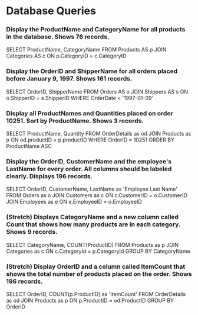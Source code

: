 # Database Queries

### Display the ProductName and CategoryName for all products in the database. Shows 76 records.

SELECT ProductName, CategoryName FROM Products AS p
JOIN Categories AS c ON p.CategoryID = c.CategoryID

### Display the OrderID and ShipperName for all orders placed before January 9, 1997. Shows 161 records.

SELECT OrderID, ShipperName FROM Orders AS o
JOIN Shippers AS s
ON o.ShipperID = s.ShipperID
WHERE OrderDate < '1997-01-09'

### Display all ProductNames and Quantities placed on order 10251. Sort by ProductName. Shows 3 records.

SELECT ProductName, Quantity FROM OrderDetails as od
JOIN Products as p
ON od.productID = p.productID
WHERE OrderID = 10251
ORDER BY ProductName ASC

### Display the OrderID, CustomerName and the employee's LastName for every order. All columns should be labeled clearly. Displays 196 records.

SELECT OrderID, CustomerName, LastName as 'Employee Last Name' FROM Orders as o
JOIN Customers as c
ON c.CustomerID = o.CustomerID
JOIN Employees as e
ON e.EmployeeID = o.EmployeeID

### (Stretch) Displays CategoryName and a new column called Count that shows how many products are in each category. Shows 9 records.

SELECT CategoryName, COUNT(ProductID) FROM Products as p
JOIN Categories as c
ON c.CategoryId = p.CategoryId
GROUP BY CategoryName

### (Stretch) Display OrderID and a column called ItemCount that shows the total number of products placed on the order. Shows 196 records.

SELECT OrderID, COUNT(p.ProductID) as 'ItemCount' FROM OrderDetails as od
JOIN Products as p
ON p.ProductID = od.ProductID
GROUP BY OrderID
